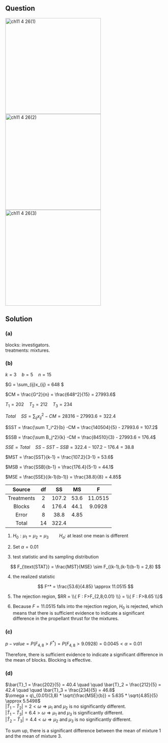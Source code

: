 ## Question
<img width="300" alt="ch11 4 26(1)" src="https://github.com/user-attachments/assets/1d0b3004-e468-451c-a79e-c4489ac5919a" />
<br>
<img width="300" alt="ch11 4 26(2)" src="https://github.com/user-attachments/assets/842eb481-7aa6-483b-9402-83c239dba3f3" />
<br>
<img width="300" alt="ch11 4 26(3)" src="https://github.com/user-attachments/assets/e0bf7cfd-c81f-40cc-850f-729036bc9881" />

## Solution
### (a)
blocks: investigators.  
treatments: mixtures.  

### (b)
$k=3 \quad b=5 \quad n=15$
  
$G = \sum_{ij}x_{ij} = 648 $  
  
$CM = \frac{G^2}{n} = \frac{648^2}{15} = 27993.6$  
  
$T_1 = 202 \quad T_2 = 212 \quad T_3 = 234$  
  
$Total \quad SS = \sum_{ij} x_{ij}^2 - CM = 28316 - 27993.6 = 322.4$  
  
$SST = \frac{\sum T_i^2}{b} -CM  = \frac{140504}{5} - 27993.6 = 107.2$  

$SSB = \frac{\sum B_j^2}{k} -CM  = \frac{84510}{3} - 27993.6 = 176.4$  
  
$SSE = Total \quad SS - SST - SSB = 322.4 - 107.2 - 176.4 = 38.8$  
  
$MST = \frac{SST}{k-1} = \frac{107.2}{3-1} = 53.6$  

$MSB = \frac{SSB}{b-1} = \frac{176.4}{5-1} = 44.1$  
  
$MSE = \frac{SSE}{(k-1)(b-1)} = \frac{38.8}{8} = 4.85$  

| Source     |  df | SS     | MS     | F      |
|:----------:|:---:|:------:|:------:|:------:|
| Treatments |  2  | 107.2  |53.6    | 11.0515|
| Blocks     |  4  | 176.4  | 44.1   | 9.0928 |
| Error      |  8  | 38.8   | 4.85   |        |
| Total      | 14  | 322.4  |        |        |

1. $H_0: \mu_1 = \mu_2 = \mu_3 \quad \quad H_a:$ at least one mean is different   
  
2. Set $\alpha = 0.01$  
  
3. test statistic and its sampling distribution  
  
$$
F_{\text{STAT}} = \frac{MST}{MSE} \sim F_{(k-1),(k-1)(b-1) = 2,8}
$$

4. the realized statistic  

$$
F^* = \frac{53.6}{4.85} \approx 11.0515
$$

5. The rejection region, $RR = \\{ F : F>F_{2,8;0.01} \\} = \\{ F : F>8.65 \\}$  
  
6. Because $F = 11.0515$ falls into the rejection region, $H_0$ is rejected, which means that there is sufficient evidence to indicate a significant difference in the propellant thrust for the mixtures.

### (c)
$p-value = P(F_{4,8} > F^*) = P(F_{4,8} > 9.0928) = 0.0045 < \alpha = 0.01$  
  
Therefore, there is sufficient evidence to indicate a significant difference in the mean of blocks. Blocking is effective.

### (d)
$\bar{T}_1 = \frac{202}{5} = 40.4 \quad \quad \bar{T}_2 = \frac{212}{5} = 42.4 \quad \quad \bar{T}_3 = \frac{234}{5} = 46.8$  
$\omega = q\_{0.01}(3,8) * \sqrt{\frac{MSE}{b}} = 5.635 * \sqrt{4.85}{5} \approx 5.5498$  
$| \bar{T}_1 - \bar{T}_2 | = 2 < \omega \Rightarrow \mu_1$ and $\mu_2$ is no significantly different.  
$| \bar{T}_1 - \bar{T}_3 | = 6.4 > \omega \Rightarrow \mu_1$ and $\mu_3$ is significantly different.  
$| \bar{T}_2 - \bar{T}_3 | = 4.4 < \omega \Rightarrow \mu_2$ and $\mu_3$ is no significantly different.  

To sum up, there is a significant difference between the mean of mixture 1 and the mean of mixture 3.
